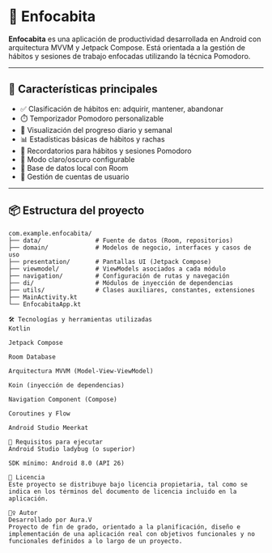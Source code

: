 # 🧠 Enfocabita

**Enfocabita** es una aplicación de productividad desarrollada en Android con arquitectura MVVM y Jetpack Compose. Está orientada a la gestión de hábitos y sesiones de trabajo enfocadas utilizando la técnica Pomodoro.

---

## 📱 Características principales

- ✅ Clasificación de hábitos en: adquirir, mantener, abandonar
- ⏱️ Temporizador Pomodoro personalizable
- 📆 Visualización del progreso diario y semanal
- 📊 Estadísticas básicas de hábitos y rachas
- 🔔 Recordatorios para hábitos y sesiones Pomodoro
- 🌙 Modo claro/oscuro configurable
- 📂 Base de datos local con Room
- 🔐 Gestión de cuentas de usuario

---

## 📦 Estructura del proyecto

```plaintext
com.example.enfocabita/
├── data/               # Fuente de datos (Room, repositorios)
├── domain/             # Modelos de negocio, interfaces y casos de uso
├── presentation/       # Pantallas UI (Jetpack Compose)
├── viewmodel/          # ViewModels asociados a cada módulo
├── navigation/         # Configuración de rutas y navegación
├── di/                 # Módulos de inyección de dependencias
├── utils/              # Clases auxiliares, constantes, extensiones
├── MainActivity.kt
└── EnfocabitaApp.kt

🛠️ Tecnologías y herramientas utilizadas
Kotlin

Jetpack Compose

Room Database

Arquitectura MVVM (Model-View-ViewModel)

Koin (inyección de dependencias)

Navigation Component (Compose)

Coroutines y Flow

Android Studio Meerkat

🧪 Requisitos para ejecutar
Android Studio ladybug (o superior)

SDK mínimo: Android 8.0 (API 26)

📄 Licencia
Este proyecto se distribuye bajo licencia propietaria, tal como se indica en los términos del documento de licencia incluido en la aplicación.

🙋‍♀️ Autor
Desarrollado por Aura.V
Proyecto de fin de grado, orientado a la planificación, diseño e implementación de una aplicación real con objetivos funcionales y no funcionales definidos a lo largo de un proyecto.



